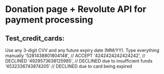 # Donation page + Revolute API for payment processing

## Test_credit_cards:
Use any 3-digit CVV and any future expiry date (MM/YY).
Type everything manually
'5281438801804148', // ACCEPT
'4242424242424242', // DECLINED
'4929573638125985', // DECLINED due to insufficient funds
'4532336743874205' // DECLINED due to card being expired